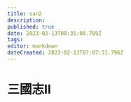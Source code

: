 ```yaml
---
title: san2
description: 
published: true
date: 2023-02-13T08:35:08.769Z
tags: 
editor: markdown
dateCreated: 2023-02-13T07:07:31.796Z
---
```


# 三國志II
